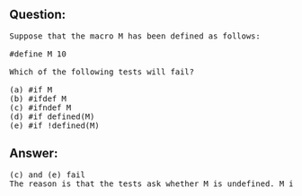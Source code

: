 ## Question:
<pre>
Suppose that the macro M has been defined as follows:

#define M 10

Which of the following tests will fail?

(a) #if M
(b) #ifdef M
(c) #ifndef M
(d) #if defined(M)
(e) #if !defined(M)
</pre>

## Answer:
<pre>
(c) and (e) fail
The reason is that the tests ask whether M is undefined. M is defined so the condition tests false.
</pre>
